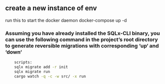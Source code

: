 ## create a new instance of env

run this to start the docker daemon
docker-compose up -d

### Assuming you have already installed the SQLx-CLI binary, you can use the following command in the project’s root directory to generate reversible migrations with corresponding ‘up‘ and ‘down‘ 
```bash 
    scripts: 
    sqlx migrate add -r init
    sqlx migrate run
    cargo watch -q -c -w src/ -x run
